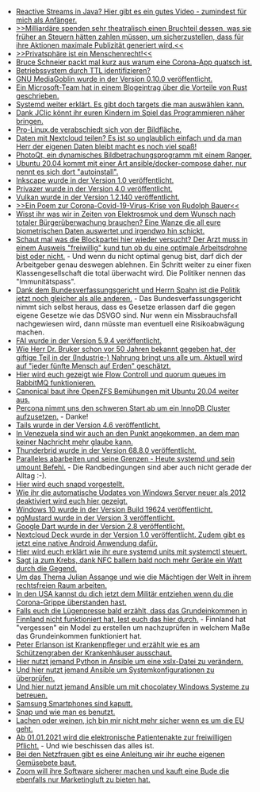 * [Reactive Streams in Java? Hier gibt es ein gutes Video - zumindest für mich als Anfänger.](https://odoepner.wordpress.com/2020/05/03/consumer-back-pressure-applied-to-reactive-streams-in-java-9/)
* [>>Milliardäre spenden sehr theatralisch einen Bruchteil dessen, was sie früher an Steuern hätten zahlen müssen, um sicherzustellen, dass für ihre Aktionen maximale Publizität generiert wird.<<](https://netzfrauen.org/2020/05/03/gates-2/)
* [>>Privatsphäre ist ein Menschenrecht!<<](https://www.kuketz-blog.de/leserfrage-wie-schaffst-du-es-in-dem-kampf-um-privatsphaere-nicht-zu-verzweifeln/)
* [Bruce Schneier packt mal kurz aus warum eine Corona-App quatsch ist.](https://www.golem.de/news/coronakrise-schneier-haelt-contact-tracing-apps-fuer-unbrauchbar-2005-148227.html)
* [Betriebssystem durch TTL identifizieren?](https://shibumi.dev/posts/identify-the-os-via-ping/)
* [GNU MediaGoblin wurde in der Version 0.10.0 veröffentlicht.](https://www.pro-linux.de/news/1/27985/gnu-mediagoblin-0100-ver%C3%B6ffentlicht.html)
* [Ein Microsoft-Team hat in einem Blogeintrag über die Vorteile von Rust geschrieben.](https://msrc-blog.microsoft.com/2020/04/29/the-safety-boat-kubernetes-and-rust/)
* [Systemd weiter erklärt. Es gibt doch targets die man auswählen kann.](https://opensource.com/article/20/5/systemd-startup)
* [Dank JClic könnt ihr euren Kindern im Spiel das Programmieren näher bringen.](https://opensource.com/article/20/5/jclic-games-kids)
* [Pro-Linux.de verabschiedt sich von der Bildfläche.](https://www.pro-linux.de/artikel/2/1996/es-war-uns-eine-ehre.html)
* [Daten mit Nextcloud teilen? Es ist so unglaublich einfach und da man Herr der eigenen Daten bleibt macht es noch viel spaß!](https://nextcloud.com/blog/sharing-in-nextcloud/)
* [PhotoQt, ein dynamisches Bildbetrachungsprogramm mit einem Ranger.](https://www.ghacks.net/2020/05/05/photoqt-is-a-fluid-image-viewer-for-windows-and-linux/)
* [Ubuntu 20.04 kommt mit einer Art ansible/docker-compose daher, nur nennt es sich dort "autoinstall".](https://utcc.utoronto.ca/~cks/space/blog/linux/Ubuntu2004AutoinstFormat)
* [Inkscape wurde in der Version 1.0 veröffentlicht.](https://lwn.net/Articles/819431)
* [Privazer wurde in der Version 4.0 veröffentlicht.](https://www.ghacks.net/2020/05/04/pc-cleaner-and-privacy-tool-privazer-4-0-released/)
* [Vulkan wurde in der Version 1.2.140 veröffentlicht.](https://www.phoronix.com/scan.php?page=news_item&px=Vulkan-1.2.140-Released)
* [>>Ein Poem zur Corona-Covid-19-Virus-Krise von Rudolph Bauer<<](https://weltnetz.tv/video/2335-das-virus)
* [Wisst ihr was wir in Zeiten von Elektrosmok und dem Wunsch nach totaler Bürgerüberwachung brauchen? Eine Wanze die all eure biometrischen Daten auswertet und irgendwo hin schickt.](https://www.golem.de/news/wearable-coronavirus-sensor-am-hals-erkennt-symptome-2005-148261.html)
* [Schaut mal was die Blockpartei hier wieder versucht? Der Arzt muss in einem Ausweis "freiwillig" kund tun ob du eine optimale Arbeitsdrohne bist oder nicht.](https://verfassungsblog.de/der-immunitaetsausweis-und-der-weg-zurueck-in-ein-freiheitliches-leben/) - Und wenn du nicht optimal genug bist, darf dich der Arbeitgeber genau deswegen ablehnen. Ein Schritt weiter zu einer fixen Klassengesellschaft die total überwacht wird. Die Politiker nennen das "Immunitätspass".
* [Dank dem Bundesverfassungsgericht und Herrn Spahn ist die Politik jetzt noch gleicher als alle anderen.](https://verfassungsblog.de/schutzlos-in-karlsruhe/) - Das Bundesverfassungsgericht nimmt sich selbst heraus, dass es Gesetze erlassen darf die gegen eigene Gesetze wie das DSVGO sind. Nur wenn ein Missbrauchsfall nachgewiesen wird, dann müsste man eventuell eine Risikoabwägung machen.
* [FAI wurde in der Version 5.9.4 veröffentlicht.](https://www.pro-linux.de/news/1/27988/fai-594-freigegeben.html)
* [Wie Herr Dr. Bruker schon vor 50 Jahren bekannt gegeben hat, der giftige Teil in der (Industrie-) Nahrung bringt uns alle um. Aktuell wird auf "jeder fünfte Mensch auf Erden" geschätzt.](https://netzfrauen.org/2020/05/05/food-4/)
* [Hier wird euch gezeigt wie Flow Controll und quorum queues im RabbitMQ funktionieren.](https://www.rabbitmq.com/blog/2020/05/04/quorum-queues-and-flow-control-the-concepts/)
* [Canonical baut ihre OpenZFS Bemühungen mit Ubuntu 20.04 weiter aus.](https://www.phoronix.com/scan.php?page=news_item&px=Ubuntu-20.10-More-ZFS)
* [Percona nimmt uns den schweren Start ab um ein InnoDB Cluster aufzusetzen.](https://www.percona.com/blog/2020/05/05/setting-up-an-innodb-cluster-with-a-few-lines-of-code/) - Danke!
* [Tails wurde in der Version 4.6 veröffentlicht.](https://www.pro-linux.de/news/1/27992/tails-46-unterst%C3%BCtzt-u2f-token.html)
* [In Venezuela sind wir auch an den Punkt angekommen, an dem man keiner Nachricht mehr glaube kann.](https://blog.fefe.de/?ts=a04cafeb)
* [Thunderbrid wurde in der Version 68.8.0 veröffentlicht.](https://www.ghacks.net/2020/05/06/thunderbird-68-8-0-is-out-with-bug-and-security-fixes/)
* [Paralleles abarbeiten und seine Grenzen - Heute systemd und sein umount Befehl.](https://utcc.utoronto.ca/~cks/space/blog/linux/SystemdShutdownUnmountStorm) - Die Randbedingungen sind aber auch nicht gerade der Alltag :-).
* [Hier wird euch snapd vorgestellt.](https://www.putorius.net/beginners-guide-snap-packages-linux.html)
* [Wie ihr die automatische Updates von Windows Server neuer als 2012 deaktiviert wird euch hier gezeigt.](https://www.windowspro.de/benjamin-buerk/update-benachrichtigungen-windows-server-deaktivieren)
* [Windows 10 wurde in der Version Build 19624 veröffentlicht.](https://www.bleepingcomputer.com/news/microsoft/windows-10-build-19624-released-with-windows-update-fixes/)
* [pgMustard wurde in der Version 3 veröffentlicht.](https://www.postgresql.org/about/news/2035/)
* [Google Dart wurde in der Version 2.8 veröffentlicht.](https://www.phoronix.com/scan.php?page=news_item&px=Google-Dart-2.8-Released)
* [Nextcloud Deck wurde in der Version 1.0 veröffentlicht. Zudem gibt es jetzt eine native Android Anwendung dafür.](https://nextcloud.com/blog/nextcloud-deck-1-0-available-today-plus-deck-for-android/)
* [Hier wird euch erklärt wie ihr eure systemd units mit systemctl steuert.](https://opensource.com/article/20/5/systemd-units)
* [Sagt ja zum Krebs, dank NFC ballern bald noch mehr Geräte ein Watt durch die Gegend.](https://www.golem.de/news/wlc-nfc-geraete-koennen-kuenftig-drahtlos-andere-geraete-aufladen-2005-148328.html)
* [Um das Thema Julian Assange und wie die Mächtigen der Welt in ihrem rechtsfreien Raum arbeiten.](https://www.republik.ch/2020/01/31/nils-melzer-spricht-ueber-wikileaks-gruender-julian-assange)
* [In den USA kannst du dich jetzt dem Militär entziehen wenn du die Corona-Grippe überstanden hast.](https://blog.fefe.de/?ts=a04d1546)
* [Falls euch die Lügenpresse bald erzählt, dass das Grundeinkommen in Finnland nicht funktioniert hat, lest euch das hier durch.](https://blog.fefe.de/?ts=a04d0207) - Finnland hat "vergessen" ein Model zu erstellen um nachzuprüfen in welchem Maße das Grundeinkommen funktioniert hat.
* [Peter Erlanson ist Krankenpfleger und erzählt wie es am Schützengraben der Krankenhäuser ausschaut.](https://weltnetz.tv/video/2337-ein-krankenhausmensch-redet-klartext)
* [Hier nutzt jemand Python in Ansible um eine xslx-Datei zu verändern.](https://www.kovarus.com/blog/managing-microsoft-excel-sheets-from-within-red-hat-ansible/)
* [Und hier nutzt jemand Ansible um Systemkonfigurationen zu überprüfen.](https://www.redhat.com/sysadmin/configuration-verification-ansible)
* [Und hier nutzt jemand Ansible um mit chocolatey Windows Systeme zu betreuen.](https://www.linkedin.com/pulse/ansible-automation-chocolatey-windows-package-installs-david-rojas/)
* [Samsung Smartphones sind kaputt.](https://blog.fefe.de/?ts=a04d2cf3)
* [Snap und wie man es benutzt.](https://www.putorius.net/beginners-guide-snap-packages-linux.html)
* [Lachen oder weinen, ich bin mir nicht mehr sicher wenn es um die EU geht.](https://tuxproject.de/blog/2020/05/inzwischen-in-der-volldigitalisierten-eu/)
* [Ab 01.01.2021 wird die elektronische Patientenakte zur freiwilligen Pflicht.](https://www.kuketz-blog.de/digitalisierung-des-gesundheitswesens-datenschutz-ist-was-doc/) - Und wie beschissen das alles ist.
* [Bei den Netzfrauen gibt es eine Anleitung wir ihr euche eigenen Gemüsebete baut.](https://netzfrauen.org/2020/05/07/garden/)
* [Zoom will ihre Software sicherer machen und kauft eine Bude die ebenfalls nur Marketingluft zu bieten hat.](http://n-gate.com/hackernews/2020/05/07/0/)
